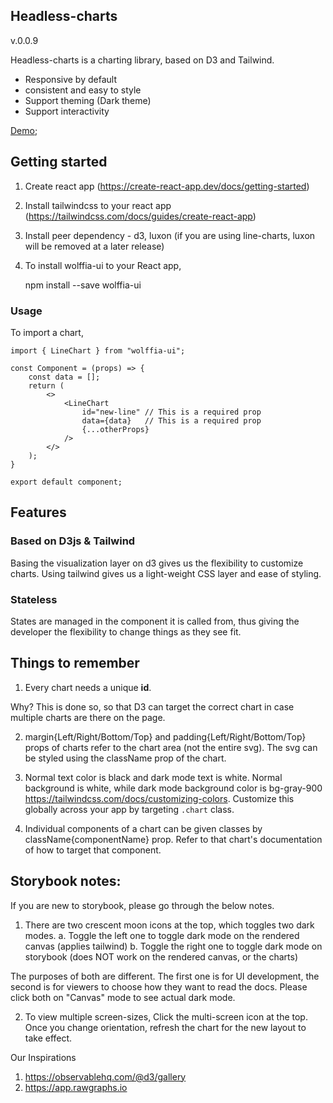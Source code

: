 ## Headless-charts

v.0.0.9

Headless-charts is a charting library, based on D3 and Tailwind.

- Responsive by default
- consistent and easy to style
- Support theming (Dark theme)
- Support interactivity

[Demo](https://pikkol.github.io/wolffia-ui);

## Getting started

1. Create react app (https://create-react-app.dev/docs/getting-started)
2. Install tailwindcss to your react app (https://tailwindcss.com/docs/guides/create-react-app)
3. Install peer dependency - d3, luxon (if you are using line-charts, luxon will be removed at a later release)

4. To install wolffia-ui to your React app, 

    npm install --save wolffia-ui

### Usage

To import a chart,

    import { LineChart } from "wolffia-ui";

    const Component = (props) => {
        const data = [];
        return (
            <>
                <LineChart 
                    id="new-line" // This is a required prop
                    data={data}   // This is a required prop
                    {...otherProps}
                />
            </>
        );
    }

    export default component;

## Features

### Based on D3js & Tailwind

Basing the visualization layer on d3 gives us the flexibility to customize charts. Using tailwind gives us a light-weight CSS layer and ease of styling.

### Stateless

States are managed in the component it is called from, thus giving the developer the flexibility to change things as they see fit.

## Things to remember

1. Every chart needs a unique **id**.

Why?
This is done so, so that D3 can target the correct chart in case multiple charts are there on the page.

2. margin{Left/Right/Bottom/Top} and padding{Left/Right/Bottom/Top} props of charts refer to the chart area (not the entire svg). The svg can be styled using the className prop of the chart.

3. Normal text color is black and dark mode text is white. Normal background is white, while dark mode background color is bg-gray-900 https://tailwindcss.com/docs/customizing-colors. Customize this globally across your app by targeting `.chart` class.

4. Individual components of a chart can be given classes by className{componentName} prop. Refer to that chart's documentation of how to target that component.

## Storybook notes:

If you are new to storybook, please go through the below notes.

1. There are two crescent moon icons at the top, which toggles two dark modes.
   a. Toggle the left one to toggle dark mode on the rendered canvas (applies tailwind)
   b. Toggle the right one to toggle dark mode on storybook (does NOT work on the rendered canvas, or the charts)

The purposes of both are different. The first one is for UI development, the second is for viewers to choose how they want to read the docs.
Please click both on "Canvas" mode to see actual dark mode.

2. To view multiple screen-sizes, Click the multi-screen icon at the top. Once you change orientation, refresh the chart for the new layout to take effect.


Our Inspirations

1. https://observablehq.com/@d3/gallery 
2. https://app.rawgraphs.io
